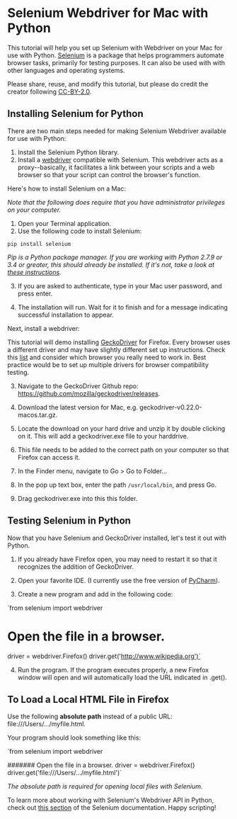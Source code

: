 Selenium Webdriver for Mac with Python
======
This tutorial will help you set up Selenium with Webdriver on your Mac for use with Python. [Selenium](https://www.seleniumhq.org/ 'Selenium') is a package that helps programmers automate browser tasks, primarily for testing purposes. It can also be used with with other languages and operating systems.

Please share, reuse, and modify this tutorial, but please do credit the creator following  [CC-BY-2.0](https://creativecommons.org/licenses/by/2.0/ 'Creative Commons Attribution 2.0 Generic').

Installing Selenium for Python
------
There are two main steps needed for making Selenium Webdriver available for use with Python:
1. Install the Selenium Python library.
2. Install a [webdriver](https://www.seleniumhq.org/download/ 'webdriver') compatible with Selenium. This webdriver acts as a proxy--basically, it facilitates a link between your scripts and a web browser so that your script can control the browser's function.

Here's how to install Selenium on a Mac:

*Note that the following does require that you have administrator privileges on your computer.*

1. Open your Terminal application.
2. Use the following code to install Selenium:

`pip install selenium`

*Pip is a Python package manager. If you are working with Python 2.7.9 or 3.4 or greater, this should already be installed. If it's not, take a look at [these instructions](https://www.makeuseof.com/tag/install-pip-for-python/ 'How to Install PIP for Python on Windows, Mac, and Linux').*

3. If you are asked to authenticate, type in your Mac user password, and press enter.

4. The installation will run. Wait for it to finish and for a message indicating successful installation to appear.

Next, install a webdriver:

This tutorial will demo installing [GeckoDriver](https://www.softwaretestinghelp.com/geckodriver-selenium-tutorial/ 'GeckoDriver Selenium Tutorial') for Firefox. Every browser uses a different driver and may have slightly different set up instructions. Check this [list](https://www.seleniumhq.org/download/ 'webdriver') and consider which browser you really need to work in. Best practice would be to set up multiple drivers for browser compatibility testing.

3. Navigate to the GeckoDriver Github repo: https://github.com/mozilla/geckodriver/releases.

4. Download the latest version for Mac, e.g. geckodriver-v0.22.0-macos.tar.gz.

5. Locate the download on your hard drive and unzip it by double clicking on it. This will add a geckodriver.exe file to your harddrive.

6. This file needs to be added to the correct path on your computer so that Firefox can access it.

7. In the Finder menu, navigate to Go > Go to Folder...

8. In the pop up text box, enter the path `/usr/local/bin`, and press Go.

9. Drag geckodriver.exe into this this folder.


Testing Selenium in Python
------
Now that you have Selenium and GeckoDriver installed, let's test it out with Python.

1. If you already have Firefox open, you may need to restart it so that it recognizes the addition of GeckoDriver.

2. Open your favorite IDE. (I currently use the free version of [PyCharm](https://www.jetbrains.com/pycharm/ 'Pycharm')).

3. Create a new program and add in the following code:

`from selenium import webdriver

# Open the file in a browser.
driver = webdriver.Firefox()
driver.get('http://www.wikipedia.org')`

4. Run the program. If the program executes properly, a new Firefox window will open and will automatically load the URL indicated in .get().

To Load a Local HTML File in Firefox
------

Use the following **absolute path** instead of a public URL: file:///Users/.../myfile.html.

Your program should look something like this:

`from selenium import webdriver

####### Open the file in a browser.
driver = webdriver.Firefox()
driver.get('file:///Users/.../myfile.html')`

*The absolute path is required for opening local files with Selenium.*

To learn more about working with Selenium's Webdriver API in Python, check out [this section](https://selenium-python.readthedocs.io/api.html 'Webdriver API') of the Selenium documentation. Happy scripting!
